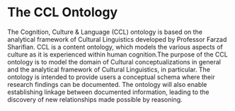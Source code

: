 # The CCL Ontology

The Cognition, Culture & Language (CCL) ontology is based on the analytical framework of Cultural Linguistics developed by Professor Farzad Sharifian. CCL is a content ontology, which models the various aspects of culture as it is experienced within human cognition.The purpose of the CCL ontology is to model the domain of Cultural conceptualizations in general and the analytical framework of Cultural Linguistics, in particular. The ontology is intended to provide users a conceptual schema where their research findings can be documented. The ontology will also enable establishing linkage between documented information, leading to the discovery of new relationships made possible by reasoning.
